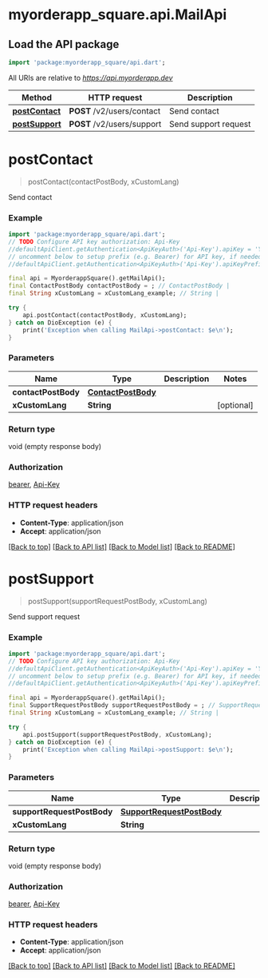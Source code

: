 # myorderapp_square.api.MailApi

## Load the API package
```dart
import 'package:myorderapp_square/api.dart';
```

All URIs are relative to *https://api.myorderapp.dev*

Method | HTTP request | Description
------------- | ------------- | -------------
[**postContact**](MailApi.md#postcontact) | **POST** /v2/users/contact | Send contact
[**postSupport**](MailApi.md#postsupport) | **POST** /v2/users/support | Send support request


# **postContact**
> postContact(contactPostBody, xCustomLang)

Send contact

### Example
```dart
import 'package:myorderapp_square/api.dart';
// TODO Configure API key authorization: Api-Key
//defaultApiClient.getAuthentication<ApiKeyAuth>('Api-Key').apiKey = 'YOUR_API_KEY';
// uncomment below to setup prefix (e.g. Bearer) for API key, if needed
//defaultApiClient.getAuthentication<ApiKeyAuth>('Api-Key').apiKeyPrefix = 'Bearer';

final api = MyorderappSquare().getMailApi();
final ContactPostBody contactPostBody = ; // ContactPostBody | 
final String xCustomLang = xCustomLang_example; // String | 

try {
    api.postContact(contactPostBody, xCustomLang);
} catch on DioException (e) {
    print('Exception when calling MailApi->postContact: $e\n');
}
```

### Parameters

Name | Type | Description  | Notes
------------- | ------------- | ------------- | -------------
 **contactPostBody** | [**ContactPostBody**](ContactPostBody.md)|  | 
 **xCustomLang** | **String**|  | [optional] 

### Return type

void (empty response body)

### Authorization

[bearer](../README.md#bearer), [Api-Key](../README.md#Api-Key)

### HTTP request headers

 - **Content-Type**: application/json
 - **Accept**: application/json

[[Back to top]](#) [[Back to API list]](../README.md#documentation-for-api-endpoints) [[Back to Model list]](../README.md#documentation-for-models) [[Back to README]](../README.md)

# **postSupport**
> postSupport(supportRequestPostBody, xCustomLang)

Send support request

### Example
```dart
import 'package:myorderapp_square/api.dart';
// TODO Configure API key authorization: Api-Key
//defaultApiClient.getAuthentication<ApiKeyAuth>('Api-Key').apiKey = 'YOUR_API_KEY';
// uncomment below to setup prefix (e.g. Bearer) for API key, if needed
//defaultApiClient.getAuthentication<ApiKeyAuth>('Api-Key').apiKeyPrefix = 'Bearer';

final api = MyorderappSquare().getMailApi();
final SupportRequestPostBody supportRequestPostBody = ; // SupportRequestPostBody | 
final String xCustomLang = xCustomLang_example; // String | 

try {
    api.postSupport(supportRequestPostBody, xCustomLang);
} catch on DioException (e) {
    print('Exception when calling MailApi->postSupport: $e\n');
}
```

### Parameters

Name | Type | Description  | Notes
------------- | ------------- | ------------- | -------------
 **supportRequestPostBody** | [**SupportRequestPostBody**](SupportRequestPostBody.md)|  | 
 **xCustomLang** | **String**|  | [optional] 

### Return type

void (empty response body)

### Authorization

[bearer](../README.md#bearer), [Api-Key](../README.md#Api-Key)

### HTTP request headers

 - **Content-Type**: application/json
 - **Accept**: application/json

[[Back to top]](#) [[Back to API list]](../README.md#documentation-for-api-endpoints) [[Back to Model list]](../README.md#documentation-for-models) [[Back to README]](../README.md)

